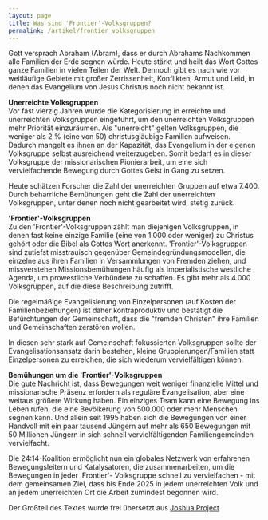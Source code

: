 ```yaml
---
layout: page
title: Was sind 'Frontier'-Volksgruppen?
permalink: /artikel/frontier_volksgruppen
---
```


Gott versprach Abraham (Abram), dass er durch Abrahams Nachkommen alle Familien der Erde segnen würde. 
Heute stärkt und heilt das Wort Gottes ganze Familien in vielen Teilen der Welt. 
Dennoch gibt es nach wie vor weitläufige Gebiete mit großer Zerrissenheit, Konflikten, Armut und Leid, in denen das Evangelium von Jesus Christus noch nicht bekannt ist.

**Unerreichte Volksgruppen**  
Vor fast vierzig Jahren wurde die Kategorisierung in erreichte und unerreichten Volksgruppen eingeführt, um den unerreichten Volksgruppen mehr Priorität einzuräumen. Als "unerreicht" gelten Volksgruppen, die weniger als 2 % (eine von 50) christusgläubige Familien aufweisen. Dadurch mangelt es ihnen an der Kapazität, das Evangelium in der eigenen Volksgruppe selbst ausreichend weiterzugeben. Somit bedarf es in dieser Volksgruppe der missionarischen Pionierarbeit, um eine sich vervielfachende Bewegung durch Gottes Geist in Gang zu setzen.

Heute schätzen Forscher die Zahl der unerreichten Gruppen auf etwa 7.400. Durch beharrliche Bemühungen geht die Zahl der unerreichten Volksgruppen, unter denen noch nicht gearbeitet wird, stetig zurück. 

**'Frontier'-Volksgruppen**  
Zu den 'Frontier'-Volksgruppen zählt man diejenigen Volksgruppen, in denen fast keine einzige Familie (eine von 1.000 oder weniger) zu Christus gehört oder die Bibel als Gottes Wort anerkennt. 
'Frontier'-Volksgruppen sind zutiefst misstrauisch gegenüber Gemeindegründungsmodellen, die einzelne aus ihren Familien in Versammlungen von Fremden ziehen, und missverstehen Missionsbemühungen häufig als imperialistische westliche Agenda, um prowestliche Verbündete zu schaffen.
Es gibt mehr als 4.000 Volksgruppen, auf die diese Beschreibung zutrifft. 
 
Die regelmäßige Evangelisierung von Einzelpersonen (auf Kosten der Familienbeziehungen) ist daher kontraproduktiv und bestätigt die Befürchtungen der Gemeinschaft, 
dass die "fremden Christen" ihre Familien und Gemeinschaften zerstören wollen. 

In diesen sehr stark auf Gemeinschaft fokussierten Volksgruppen sollte der Evangelisationsansatz darin bestehen, kleine Gruppierungen/Familien statt Einzelpersonen zu erreichen, die sich wiederum vervielfältigen können.

**Bemühungen um die 'Frontier'-Volksgruppen**  
Die gute Nachricht ist, dass Bewegungen weit weniger finanzielle Mittel und missionarische Präsenz erfordern als reguläre Evangelisation, aber eine weitaus größere Wirkung haben. Ein einziges Team kann eine Bewegung ins Leben rufen, die eine Bevölkerung von 500.000 oder mehr Menschen segnen kann. Und allein seit 1995 haben sich die Bewegungen von einer Handvoll mit ein paar tausend Jüngern auf mehr als 650 Bewegungen mit 50 Millionen Jüngern in sich schnell vervielfältigenden Familiengemeinden vervielfacht.

Die 24:14-Koalition ermöglicht nun ein globales Netzwerk von erfahrenen Bewegungsleitern und Katalysatoren, die zusammenarbeiten, um die Bewegungen in jeder 'Frontier'- Volksgruppe schnell zu vervielfachen - mit dem gemeinsamen Ziel, dass bis Ende 2025 in jedem unerreichten Volk und an jedem unerreichten Ort die Arbeit zumindest begonnen wird.

Der Großteil des Textes wurde frei übersetzt aus <a href="https://joshuaproject.net/resources/articles/frontier_peoples_intro">Joshua Project</a>
